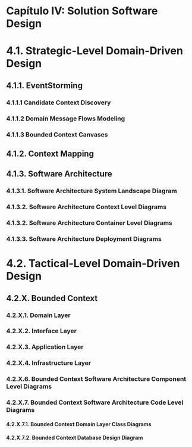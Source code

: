 # Capítulo IV: Solution Software Design

# 4.1. Strategic-Level Domain-Driven Design
## 4.1.1. EventStorming
### 4.1.1.1 Candidate Context Discovery
### 4.1.1.2 Domain Message Flows Modeling
### 4.1.1.3 Bounded Context Canvases
## 4.1.2. Context Mapping
## 4.1.3. Software Architecture
### 4.1.3.1. Software Architecture System Landscape Diagram
### 4.1.3.2. Software Architecture Context Level Diagrams
### 4.1.3.2. Software Architecture Container Level Diagrams
### 4.1.3.3. Software Architecture Deployment Diagrams

# 4.2. Tactical-Level Domain-Driven Design
## 4.2.X. Bounded Context
### 4.2.X.1. Domain Layer
### 4.2.X.2. Interface Layer
### 4.2.X.3. Application Layer
### 4.2.X.4. Infrastructure Layer
### 4.2.X.6. Bounded Context Software Architecture Component Level Diagrams
### 4.2.X.7. Bounded Context Software Architecture Code Level Diagrams
#### 4.2.X.7.1. Bounded Context Domain Layer Class Diagrams
#### 4.2.X.7.2. Bounded Context Database Design Diagram